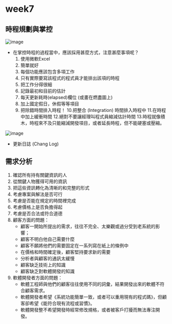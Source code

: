 # week7
## 時程規劃與掌控
![image](https://user-images.githubusercontent.com/62127656/141937772-3d167d83-432c-4df1-a0a2-163d864de8eb.png)

* 在掌控時程的過程當中，應該採用甚麼方式，注意甚麼事項呢？
   1. 使用微軟Excel
   2. 簡單就好
   3. 每個功能應該包含多項工作
   4. 只有實際要寫該程式的程式員才能排出該項的時程
   5. 把工作分得很細
   6. 記錄最初和目前的估計
   7. 每天更新耗時(elapsed)欄位 (或畫在燃盡圖上)
   8. 加上國定假日，休假等等項目
   9. 把除錯時間排入時程！
   10.把整合 (Integration) 時間排入時程中
   11.在時程中加上緩衝時間
   12.絕對不要讓經理叫程式員縮減估計時間
   13.時程就像積木，時程來不及只能縮減開發項目，或者延長時程，但不能硬塞或壓縮。

![image](https://user-images.githubusercontent.com/62127656/141938158-df409deb-b2ed-4391-9c86-9c1afc9f26ec.png)

* 更新日誌 (Chang Log)

## 需求分析
1. 確認所有持有關鍵資訊的人
2. 從關鍵人物獲得可用的資訊
3. 把這些資訊轉化為清晰的和完整的形式
4. 考慮專案與解法是否可行
5. 考慮是否能在規定的時間裡完成
6. 考慮價格上是否負擔得起
7. 考慮是否合法或符合道德
8. 顧客方面的問題：
   * 顧客一開始所提出的需求，往往不完全、太樂觀或過分受到老系統的影響；
   * 顧客不明白他自己需要什麼
   * 顧客不願將他們的需要固定在一系列寫在紙上的條例中
   * 在價格和時間確定後，顧客堅持要求新的需要
   * 分析者與顧客的通訊太緩慢
   * 顧客缺乏技術上的知識
   * 顧客缺乏對軟體開發的知識
9. 軟體開發者方面的問題：
   * 軟體工程師與他們的顧客往往使用不同的詞彙，結果開發出來的軟體不符合顧客需求。
   * 軟體開發者希望《系統功能簡單一致，或者可以重用現有的程式碼》，但顧客卻希望《能符合現有流程或習慣》。
   * 軟體開發整不希望開發時經常修改規格，或者被客戶打擾而無法專注開發。 
